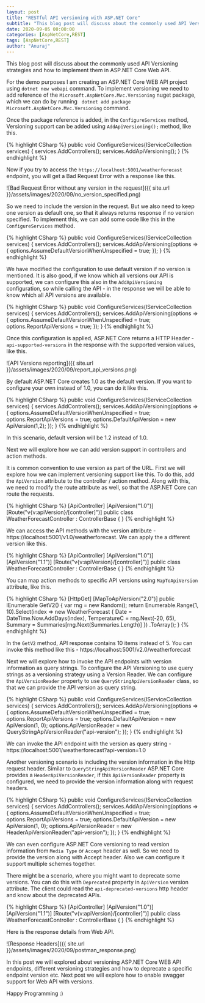 ```yaml
---
layout: post
title: "RESTful API versioning with ASP.NET Core"
subtitle: "This blog post will discuss about the commonly used API Versioning strategies and how to implement them in ASP.NET Core Web API."
date: 2020-09-05 00:00:00
categories: [AspNetCore,REST]
tags: [AspNetCore,REST]
author: "Anuraj"
---
```

This blog post will discuss about the commonly used API Versioning strategies and how to implement them in ASP.NET Core Web API.

For the demo purposes I am creating an ASP.NET Core WEB API project using `dotnet new webapi` command. To implement versioning we need to add reference of the `Microsoft.AspNetCore.Mvc.Versioning` nuget package, which we can do by running ` dotnet add package Microsoft.AspNetCore.Mvc.Versioning` command. 

Once the package reference is added, in the `ConfigureServices` method, Versioning support can be added using `AddApiVersioning();` method, like this.

{% highlight CSharp %}
public void ConfigureServices(IServiceCollection services)
{
    services.AddControllers();
    services.AddApiVersioning();
}
{% endhighlight %}

Now if you try to access the `https://localhost:5001/weatherforecast` endpoint, you will get a Bad Request Error with a response like this.

![Bad Request Error without any version in the request]({{ site.url }}/assets/images/2020/09/no_version_specified.png)

So we need to include the version in the request. But we also need to keep one version as default one, so that it always returns response if no version specified. To implement this, we can add some code like this in the `ConfigureServices` method.

{% highlight CSharp %}
public void ConfigureServices(IServiceCollection services)
{
    services.AddControllers();
    services.AddApiVersioning(options =>
    {
        options.AssumeDefaultVersionWhenUnspecified = true;
    });
}
{% endhighlight %}

We have modified the configuration to use default version if no version is mentioned. It is also good, if we know which all versions our API is supported, we can configure this also in the `AddApiVersioning` configuration, so while calling the API - in the response we will be able to know which all API versions are available.

{% highlight CSharp %}
public void ConfigureServices(IServiceCollection services)
{
    services.AddControllers();
    services.AddApiVersioning(options =>
    {
        options.AssumeDefaultVersionWhenUnspecified = true;
        options.ReportApiVersions = true;
    });
}
{% endhighlight %}

Once this configuration is applied, ASP.NET Core returns a HTTP Header - `api-supported-versions` in the response with the supported version values, like this.

![API Versions reporting]({{ site.url }}/assets/images/2020/09/report_api_versions.png)

By default ASP.NET Core creates 1.0 as the default version. If you want to configure your own instead of 1.0, you can do it like this.

{% highlight CSharp %}
public void ConfigureServices(IServiceCollection services)
{
    services.AddControllers();
    services.AddApiVersioning(options =>
    {
        options.AssumeDefaultVersionWhenUnspecified = true;
        options.ReportApiVersions = true;
        options.DefaultApiVersion = new ApiVersion(1,2);
    });
}
{% endhighlight %}

In this scenario, default version will be 1.2 instead of 1.0. 

Next we will explore how we can add version support in controllers and action methods.

It is common convention to use version as part of the URL. First we will explore how we can implement versioning support like this. To do this, add the `ApiVersion` attribute to the controller / action method. Along with this, we need to modify the route attribute as well, so that the ASP.NET Core can route the requests.

{% highlight CSharp %}
[ApiController]
[ApiVersion("1.0")]
[Route("v{v:apiVersion}/[controller]")]
public class WeatherForecastController : ControllerBase
{
}
{% endhighlight %}

We can access the API methods with the version attribute - https://localhost:5001/v1.0/weatherforecast. We can apply the a different version like this.

{% highlight CSharp %}
[ApiController]
[ApiVersion("1.0")]
[ApiVersion("1.1")]
[Route("v{v:apiVersion}/[controller]")]
public class WeatherForecastController : ControllerBase
{
}
{% endhighlight %}

You can map action methods to specific API versions using `MapToApiVersion` attribute, like this.

{% highlight CSharp %}
[HttpGet]
[MapToApiVersion("2.0")]
public IEnumerable<WeatherForecast> GetV2()
{
    var rng = new Random();
    return Enumerable.Range(1, 10).Select(index => new WeatherForecast
    {
        Date = DateTime.Now.AddDays(index),
        TemperatureC = rng.Next(-20, 65),
        Summary = Summaries[rng.Next(Summaries.Length)]
    })
    .ToArray();
}
{% endhighlight %}

In the `GetV2` method, API response contains 10 items instead of 5. You can invoke this method like this - https://localhost:5001/v2.0/weatherforecast

Next we will explore how to invoke the API endpoints with version information as query strings. To configure the API Versioning to use query strings as a versioning strategy using a Version Reader. We can configure the `ApiVersionReader` property to use `QueryStringApiVersionReader` class, so that we can provide the API version as query string. 

{% highlight CSharp %}
public void ConfigureServices(IServiceCollection services)
{
    services.AddControllers();
    services.AddApiVersioning(options =>
    {
        options.AssumeDefaultVersionWhenUnspecified = true;
        options.ReportApiVersions = true;
        options.DefaultApiVersion = new ApiVersion(1, 0);
        options.ApiVersionReader = new QueryStringApiVersionReader("api-version");
    });
}
{% endhighlight %}

We can invoke the API endpoint with the version as query string - https://localhost:5001/weatherforecast?api-version=1.0 

Another versioning scenario is including the version information in the Http request header. Similar to `QueryStringApiVersionReader` ASP.NET Core provides a `HeaderApiVersionReader`, if this `ApiVersionReader` property is configured, we need to provide the version information along with request headers.

{% highlight CSharp %}
public void ConfigureServices(IServiceCollection services)
{
    services.AddControllers();
    services.AddApiVersioning(options =>
    {
        options.AssumeDefaultVersionWhenUnspecified = true;
        options.ReportApiVersions = true;
        options.DefaultApiVersion = new ApiVersion(1, 0);
        options.ApiVersionReader = new HeaderApiVersionReader("api-version");
    });
}
{% endhighlight %}

We can even configure ASP.NET Core versioning to read version information from `Media Type` or `Accept` header as well. So we need to provide the version along with Accept header. Also we can configure it support multiple schemes together.

There might be a scenario, where you might want to deprecate some versions. You can do this with `Deprecated` property in `ApiVersion` version attribute. The client could read the `api-deprecated-versions` http header and know about the deprecated APIs.

{% highlight CSharp %}
[ApiController]
[ApiVersion("1.0")]
[ApiVersion("1.1")]
[Route("v{v:apiVersion}/[controller]")]
public class WeatherForecastController : ControllerBase
{
}
{% endhighlight %}

Here is the response details from Web API.

![Response Headers]({{ site.url }}/assets/images/2020/09/postman_response.png)

In this post we will explored about versioning ASP.NET Core WEB API endpoints, different versioning strategies and how to deprecate a specific endpoint version etc. Next post we will explore how to enable swagger support for Web API with versions.

Happy Programming :)